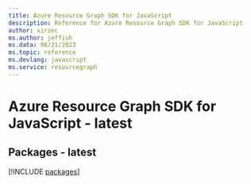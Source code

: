 ```yaml
---
title: Azure Resource Graph SDK for JavaScript
description: Reference for Azure Resource Graph SDK for JavaScript
author: xirzec
ms.author: jeffish
ms.data: 08/21/2023
ms.topic: reference
ms.devlang: javascript
ms.service: resourcegraph
---
```

# Azure Resource Graph SDK for JavaScript - latest
## Packages - latest
[!INCLUDE [packages](resource-graph-index.md)]